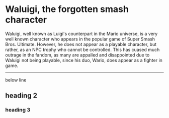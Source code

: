 # Waluigi, the forgotten smash character
Waluigi, well known as Luigi's counterpart in the Mario universe, is a very well known character who appears in the popular game of Super Smash Bros. Ultimate. However, he does not appear as a playable character, but rather, as an NPC trophy who cannot be controlled.
This has cuased much outrage in the fandom, as many are appalled and disappointed due to Waluigi not being playable, since his duo, Wario, does appear as a fighter in game. 
<hr >
below line

## heading 2

### heading 3
